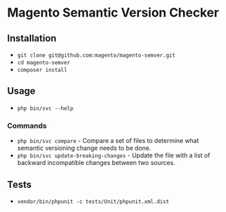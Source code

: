 # Magento Semantic Version Checker

## Installation

- `git clone git@github.com:magento/magento-semver.git`
- `cd magento-semver`
- `composer install`

## Usage
- `php bin/svc --help`

### Commands
- `php bin/svc compare` - Compare a set of files to determine what semantic versioning change needs to be done.
- `php bin/svc update-breaking-changes` - Update the file with a list of backward incompatible changes between two sources.

## Tests
- `vendor/bin/phpunit -c tests/Unit/phpunit.xml.dist`
